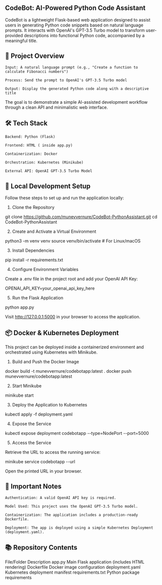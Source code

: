 ## CodeBot: AI-Powered Python Code Assistant

CodeBot is a lightweight Flask-based web application designed to assist users in generating Python code snippets based on natural language prompts.
It interacts with OpenAI's GPT-3.5 Turbo model to transform user-provided descriptions into functional Python code, accompanied by a meaningful title.

## 📖 Project Overview

    Input: A natural language prompt (e.g., "Create a function to calculate Fibonacci numbers")

    Process: Send the prompt to OpenAI's GPT-3.5 Turbo model

    Output: Display the generated Python code along with a descriptive title

The goal is to demonstrate a simple AI-assisted development workflow through a clean API and minimalistic web interface.

## 🛠️ Tech Stack

    Backend: Python (Flask)

    Frontend: HTML ( inside app.py)

    Containerization: Docker

    Orchestration: Kubernetes (Minikube)

    External API: OpenAI GPT-3.5 Turbo Model

## 🚀 Local Development Setup

Follow these steps to set up and run the application locally:
1. Clone the Repository

git clone https://github.com/munevvernure/CodeBot-PythonAssistant.git
cd CodeBot-PythonAssistant

2. Create and Activate a Virtual Environment

python3 -m venv venv
source venv/bin/activate       # For Linux/macOS

3. Install Dependencies

pip install -r requirements.txt

4. Configure Environment Variables

Create a .env file in the project root and add your OpenAI API Key:

OPENAI_API_KEY=your_openai_api_key_here

5. Run the Flask Application

python app.py

Visit http://127.0.0.1:5000 in your browser to access the application.

## 📦 Docker & Kubernetes Deployment

This project can be deployed inside a containerized environment and orchestrated using Kubernetes with Minikube.
1. Build and Push the Docker Image

docker build -t munevvernure/codebotapp:latest .
docker push munevvernure/codebotapp:latest

2. Start Minikube

minikube start

3. Deploy the Application to Kubernetes

kubectl apply -f deployment.yaml

4. Expose the Service

kubectl expose deployment codebotapp --type=NodePort --port=5000

5. Access the Service

Retrieve the URL to access the running service:

minikube service codebotapp --url

Open the printed URL in your browser.

## 📝 Important Notes

    Authentication: A valid OpenAI API key is required.

    Model Used: This project uses the OpenAI GPT-3.5 Turbo model.

    Containerization: The application includes a production-ready Dockerfile.

    Deployment: The app is deployed using a simple Kubernetes Deployment (deployment.yaml).

## 📚 Repository Contents
File/Folder	Description
app.py	Main Flask application (includes HTML rendering)
Dockerfile	Docker image configuration
deployment.yaml	Kubernetes deployment manifest
requirements.txt	Python package requirements
